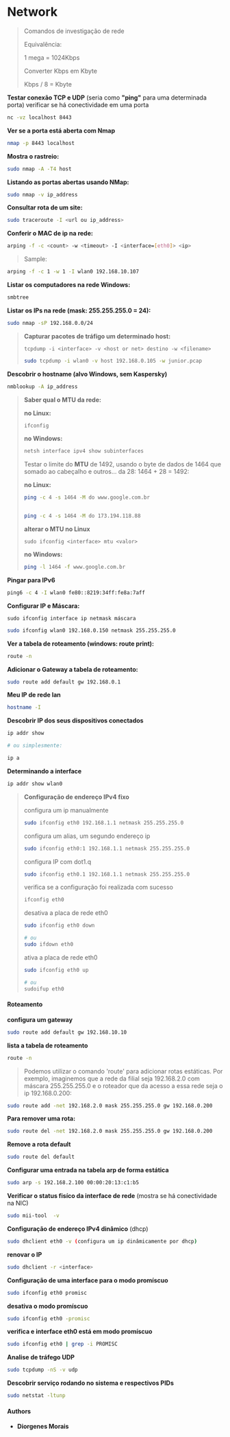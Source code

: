 # Network

>Comandos de investigação de rede
>
>Equivalência:
>
>1 mega = 1024Kbps
>
>Converter Kbps em Kbyte
>
>Kbps / 8 = Kbyte

**Testar conexão TCP e UDP** (seria como **"ping"** para uma determinada porta) verificar se há conectividade em uma porta
```bash
nc -vz localhost 8443
```

**Ver se a porta está aberta com Nmap**
```bash
nmap -p 8443 localhost
```

**Mostra o rastreio:**
```bash
sudo nmap -A -T4 host
```

**Listando as portas abertas usando NMap:**
```bash
sudo nmap -v ip_address
```

**Consultar rota de um site:**
```bash
sudo traceroute -I <url ou ip_address>
```

**Conferir o MAC de ip na rede:**
```bash
arping -f -c <count> -w <timeout> -I <interface=[eth0]> <ip>
```

>Sample:

```bash
arping -f -c 1 -w 1 -I wlan0 192.168.10.107
```

**Listar os computadores na rede Windows:**
```bash
smbtree
```

**Listar os IPs na rede (mask: 255.255.255.0 = 24):**
```bash
sudo nmap -sP 192.168.0.0/24
```

>**Capturar pacotes de tráfigo um determinado host:**
>
>`tcpdump -i <interface> -v <host or net> destino -w <filename>`
>
>```bash
>sudo tcpdump -i wlan0 -v host 192.168.0.105 -w junior.pcap
>```

**Descobrir o hostname (alvo Windows, sem Kaspersky)**
```bash
nmblookup -A ip_address
```

>**Saber qual o MTU da rede:**
>
>**no Linux:**
>
>```bash
>ifconfig
>```
>
>**no Windows:**
>
>```bash
>netsh interface ipv4 show subinterfaces
>```
>
>Testar o limite do **MTU** de 1492, usando o byte de dados de 1464 que somado ao cabeçalho e outros... da 28: 1464 + 28 = 1492:
>
>**no Linux:**
>
>```bash
>ping -c 4 -s 1464 -M do www.google.com.br
>
>
>ping -c 4 -s 1464 -M do 173.194.118.88
>```
>
>**alterar o MTU no Linux**
>
>`sudo ifconfig <interface> mtu <valor>`
>
>**no Windows:**
>
>```bash
>ping -l 1464 -f www.google.com.br
>```



**Pingar para IPv6**
```bash
ping6 -c 4 -I wlan0 fe80::8219:34ff:fe8a:7aff
```

**Configurar IP e Máscara:**

`sudo ifconfig interface ip netmask máscara`
```bash
sudo ifconfig wlan0 192.168.0.150 netmask 255.255.255.0
```

**Ver a tabela de roteamento (windows: route print):**
```bash
route -n
```

**Adicionar o Gateway a tabela de roteamento:**
```bash
sudo route add default gw 192.168.0.1
```

**Meu IP de rede lan**
```bash
hostname -I
```

**Descobrir IP dos seus dispositivos conectados**
```bash
ip addr show

# ou simplesmente:

ip a
```

**Determinando a interface**
```bash
ip addr show wlan0
```

>**Configuração de endereço IPv4 fixo**
>
>configura um ip manualmente
>
>```bash
>sudo ifconfig eth0 192.168.1.1 netmask 255.255.255.0
>```
>
>configura um alias, um segundo endereço ip
>
>```bash
>sudo ifconfig eth0:1 192.168.1.1 netmask 255.255.255.0
>```
>
>configura IP com dot1.q
>
>```bash
>sudo ifconfig eth0.1 192.168.1.1 netmask 255.255.255.0
>```
>
>verifica se a configuração foi realizada com sucesso
>
>```bash
>ifconfig eth0
>```
>
>desativa a placa de rede eth0
>
>```bash
>sudo ifconfig eth0 down
>
># ou
>sudo ifdown eth0
>```
>
>ativa a placa de rede eth0
>
>```bash
>sudo ifconfig eth0 up
>
># ou
>sudoifup eth0
>```
>


#### **Roteamento**

**configura um gateway**
```bash
sudo route add default gw 192.168.10.10
```
**lista a tabela de roteamento**
```bash
route -n
```

> Podemos utilizar o comando 'route' para adicionar rotas estáticas. Por exemplo, imaginemos que a rede da filial seja 192.168.2.0 com máscara 255.255.255.0 e o roteador que da acesso a essa rede seja o ip 192.168.0.200:


```bash
sudo route add -net 192.168.2.0 mask 255.255.255.0 gw 192.168.0.200
```

**Para remover uma rota:**
```bash
sudo route del -net 192.168.2.0 mask 255.255.255.0 gw 192.168.0.200
```

**Remove a rota default**
```bash
sudo route del default
```

**Configurar uma entrada na tabela arp de forma estática**
```bash
sudo arp -s 192.168.2.100 00:00:20:13:c1:b5
```

**Verificar o status fisíco da interface de rede** (mostra se há conectividade na NIC)
```bash
sudo mii-tool  -v
```

**Configuração de endereço IPv4 dinâmico** (dhcp)
```bash
sudo dhclient eth0 -v (configura um ip dinâmicamente por dhcp)
```

**renovar o IP**
```bash
sudo dhclient -r <interface>
```

**Configuração de uma interface para o modo promíscuo**
```bash
sudo ifconfig eth0 promisc
```
**desativa o modo promíscuo**
```bash
sudo ifconfig eth0 -promisc
```

**verifica e interface eth0 está em modo promíscuo**
```bash
sudo ifconfig eth0 | grep -i PROMISC
```

**Analise de tráfego UDP**
```bash
sudo tcpdump -nS -v udp
```

**Descobrir serviço rodando no sistema e respectivos PIDs**
```bash
sudo netstat -ltunp
```

#### Authors

* **Diorgenes Morais**
